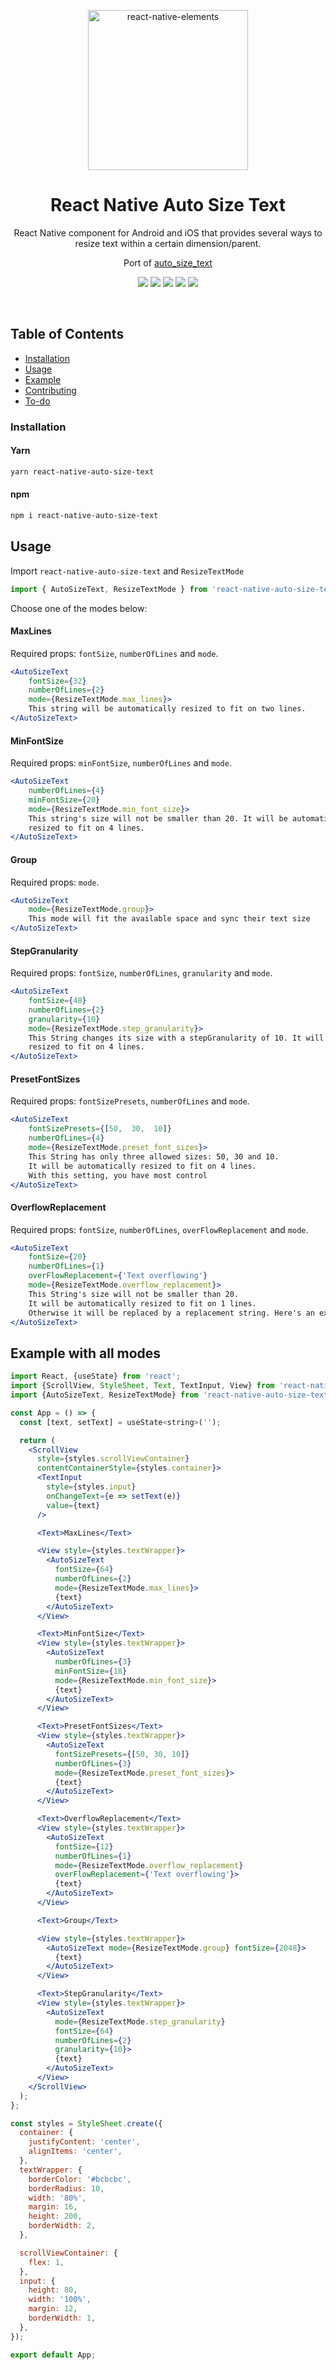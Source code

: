 <p align="center">
    <img alt="react-native-elements" src="https://images.emojiterra.com/twitter/v13.0/512px/1f521.png" width="256">
</p>

<h1 align="center"> React Native Auto Size Text</h1>
<p align="center">
 React Native component for Android and iOS that provides several ways to resize text within a certain dimension/parent.
</p>
<p align="center">
Port of <a href="https://pub.dev/packages/auto_size_text"> auto_size_text </>
</p>

<p align="center">
  <a href="https://www.npmjs.com/package/react-native-auto-size-text"><img src="https://img.shields.io/npm/v/react-native-auto-size-text.svg"></a>
  <a href="https://github.com/juniorklawa/react-native-auto-size-text"><img src="https://img.shields.io/github/stars/juniorklawa/react-native-auto-size-text"></a>
  <a href="https://www.npmjs.com/package/react-native-auto-size-text"><img src="https://img.shields.io/npm/dm/react-native-auto-size-text.svg"></a>
    <a href="https://github.com/prettier/prettier"><img src="https://img.shields.io/badge/styled_with-prettier-ff69b4.svg"></a>
  <a href="https://opensource.org/licenses/MIT"><img src="https://img.shields.io/badge/License-MIT-blue.svg"></a>
</p>
<br />


<!-- TABLE OF CONTENTS -->
## Table of Contents

* [Installation](#installation)
* [Usage](#usage)
* [Example](#example)
* [Contributing](#contributing)
* [To-do](#acknowledgements)


### Installation
#### Yarn
```sh
yarn react-native-auto-size-text
```
#### npm
```sh
npm i react-native-auto-size-text
```

<!-- USAGE -->
## Usage

Import `react-native-auto-size-text` and `ResizeTextMode`
```javascript
import { AutoSizeText, ResizeTextMode } from 'react-native-auto-size-text';
```
Choose one of the modes below:

#### MaxLines
Required props: `fontSize`, `numberOfLines` and `mode`.
```jsx
<AutoSizeText
	fontSize={32}
	numberOfLines={2}
	mode={ResizeTextMode.max_lines}>
	This string will be automatically resized to fit on two lines.
</AutoSizeText>
```

#### MinFontSize
Required props: `minFontSize`, `numberOfLines` and `mode`.
```jsx
<AutoSizeText
	numberOfLines={4}
	minFontSize={20}
	mode={ResizeTextMode.min_font_size}>
	This string's size will not be smaller than 20. It will be automatically 
	resized to fit on 4 lines.
</AutoSizeText>
```

#### Group
Required props:  `mode`.
```jsx
<AutoSizeText
	mode={ResizeTextMode.group}>
	This mode will fit the available space and sync their text size
</AutoSizeText>
```

#### StepGranularity
Required props: `fontSize`, `numberOfLines`, `granularity` and `mode`.
```jsx
<AutoSizeText
	fontSize={48}
	numberOfLines={2}
	granularity={10}
	mode={ResizeTextMode.step_granularity}>
	This String changes its size with a stepGranularity of 10. It will be automatically 
	resized to fit on 4 lines.
</AutoSizeText>
```
#### PresetFontSizes
Required props: `fontSizePresets`, `numberOfLines` and `mode`.
```jsx
<AutoSizeText
	fontSizePresets={[50,  30,  10]}
	numberOfLines={4}
	mode={ResizeTextMode.preset_font_sizes}>
	This String has only three allowed sizes: 50, 30 and 10. 
	It will be automatically resized to fit on 4 lines. 
	With this setting, you have most control
</AutoSizeText>
```

#### OverflowReplacement
Required props: `fontSize`, `numberOfLines`, `overFlowReplacement` and `mode`.
```jsx
<AutoSizeText
	fontSize={20}
	numberOfLines={1}
	overFlowReplacement={'Text overflowing'}
	mode={ResizeTextMode.overflow_replacement}>
	This String's size will not be smaller than 20. 
	It will be automatically resized to fit on 1 lines. 
	Otherwise it will be replaced by a replacement string. Here's an example.
</AutoSizeText>
```

<!-- EXAMPLE -->
## Example with all modes
```jsx
import React, {useState} from 'react';
import {ScrollView, StyleSheet, Text, TextInput, View} from 'react-native';
import {AutoSizeText, ResizeTextMode} from 'react-native-auto-size-text';

const App = () => {
  const [text, setText] = useState<string>('');

  return (
    <ScrollView
      style={styles.scrollViewContainer}
      contentContainerStyle={styles.container}>
      <TextInput
        style={styles.input}
        onChangeText={e => setText(e)}
        value={text}
      />

      <Text>MaxLines</Text>

      <View style={styles.textWrapper}>
        <AutoSizeText
          fontSize={64}
          numberOfLines={2}
          mode={ResizeTextMode.max_lines}>
          {text}
        </AutoSizeText>
      </View>

      <Text>MinFontSize</Text>
      <View style={styles.textWrapper}>
        <AutoSizeText
          numberOfLines={3}
          minFontSize={18}
          mode={ResizeTextMode.min_font_size}>
          {text}
        </AutoSizeText>
      </View>

      <Text>PresetFontSizes</Text>
      <View style={styles.textWrapper}>
        <AutoSizeText
          fontSizePresets={[50, 30, 10]}
          numberOfLines={3}
          mode={ResizeTextMode.preset_font_sizes}>
          {text}
        </AutoSizeText>
      </View>

      <Text>OverflowReplacement</Text>
      <View style={styles.textWrapper}>
        <AutoSizeText
          fontSize={12}
          numberOfLines={1}
          mode={ResizeTextMode.overflow_replacement}
          overFlowReplacement={'Text overflowing'}>
          {text}
        </AutoSizeText>
      </View>

      <Text>Group</Text>

      <View style={styles.textWrapper}>
        <AutoSizeText mode={ResizeTextMode.group} fontSize={2048}>
          {text}
        </AutoSizeText>
      </View>

      <Text>StepGranularity</Text>
      <View style={styles.textWrapper}>
        <AutoSizeText
          mode={ResizeTextMode.step_granularity}
          fontSize={64}
          numberOfLines={2}
          granularity={10}>
          {text}
        </AutoSizeText>
      </View>
    </ScrollView>
  );
};

const styles = StyleSheet.create({
  container: {
    justifyContent: 'center',
    alignItems: 'center',
  },
  textWrapper: {
    borderColor: '#bcbcbc',
    borderRadius: 10,
    width: '80%',
    margin: 16,
    height: 200,
    borderWidth: 2,
  },

  scrollViewContainer: {
    flex: 1,
  },
  input: {
    height: 80,
    width: '100%',
    margin: 12,
    borderWidth: 1,
  },
});

export default App;

```



